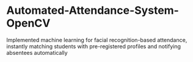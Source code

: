 # Automated-Attendance-System-OpenCV
Implemented machine learning for facial recognition-based attendance, instantly matching students with pre-registered profiles and notifying absentees automatically

